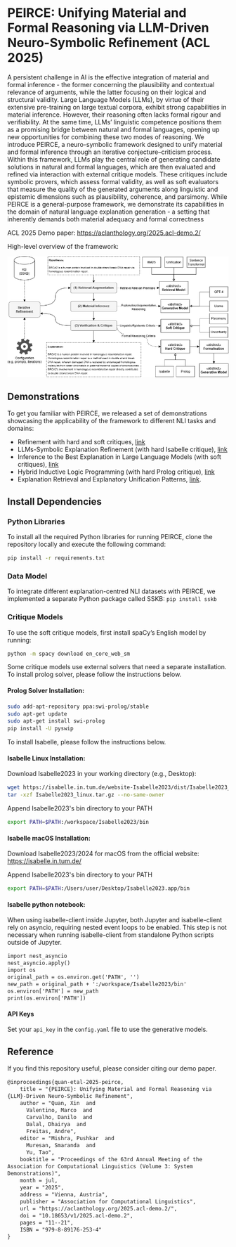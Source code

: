 # PEIRCE: Unifying Material and Formal Reasoning via LLM-Driven Neuro-Symbolic Refinement (ACL 2025)

A persistent challenge in AI is the effective integration of material and formal inference - the former concerning the plausibility and contextual relevance of arguments, while the latter focusing on their logical and structural validity. Large Language Models (LLMs), by virtue of their extensive pre-training on large textual corpora, exhibit strong capabilities in material inference. However, their reasoning often lacks formal rigour and verifiability. At the same time, LLMs’ linguistic competence positions them as a promising bridge between natural and formal languages, opening up new opportunities for combining these two modes of reasoning. We introduce PEIRCE, a neuro-symbolic framework designed to unify material and formal inference through an iterative conjecture–criticism process. Within this framework, LLMs play the central role of generating candidate solutions in natural and formal languages, which are then evaluated and refined via interaction with external critique models. These critiques include symbolic provers, which assess formal validity, as well as soft evaluators that measure the quality of the generated arguments along linguistic and epistemic dimensions such as plausibility, coherence, and parsimony. While PEIRCE is a general-purpose framework, we demonstrate its capabilities in the domain of natural language explanation generation - a setting that inherently demands both material adequacy and formal correctness


ACL 2025 Demo paper: https://aclanthology.org/2025.acl-demo.2/

High-level overview of the framework:


![Image description](framework.png)

## Demonstrations

To get you familiar with PEIRCE, we released a set of demonstrations showcasing the applicability of the framework to different NLI tasks and domains:

- Refinement with hard and soft critiques, [link](https://github.com/neuro-symbolic-ai/peirce/blob/main/Soft%20and%20Hard%20Critiques.ipynb)
- LLMs-Symbolic Explanation Refinement (with hard Isabelle critique), [link](https://github.com/neuro-symbolic-ai/peirce/blob/main/Neuro-Symbolic%20Explanation%20Refinement.ipynb)
- Inference to the Best Explanation in Large Language Models (with soft critiques), [link](https://github.com/neuro-symbolic-ai/peirce/blob/main/Inference%20to%20the%20Best%20Explanation.ipynb)
- Hybrid Inductive Logic Programming (with hard Prolog critique), [link](https://github.com/neuro-symbolic-ai/peirce/blob/main/Hybrid%20Inductive%20Logic%20Programming.ipynb)
- Explanation Retrieval and Explanatory Unification Patterns, [link](https://github.com/neuro-symbolic-ai/peirce/blob/main/Explanation%20Retrieval.ipynb).

## Install Dependencies

### Python Libraries

To install all the required Python libraries for running PEIRCE, clone the repository locally and execute the following command:

```bash
pip install -r requirements.txt
```

### Data Model

To integrate different explanation-centred NLI datasets with PEIRCE, we implemented a separate Python package called SSKB: `pip install sskb`


### Critique Models

To use the soft critique models, first install spaCy’s English model by running:

```bash
python -m spacy download en_core_web_sm
```

Some critique models use external solvers that need a separate installation. To install prolog solver, please follow the instructions below.

#### Prolog Solver Installation:

```bash
sudo add-apt-repository ppa:swi-prolog/stable
sudo apt-get update
sudo apt-get install swi-prolog
pip install -U pyswip
```

To install Isabelle, please follow the instructions below.

#### Isabelle Linux Installation:

Download Isabelle2023 in your working directory (e.g., Desktop):

```bash
wget https://isabelle.in.tum.de/website-Isabelle2023/dist/Isabelle2023_linux.tar.gz
tar -xzf Isabelle2023_linux.tar.gz --no-same-owner
```

Append Isabelle2023's bin directory to your PATH
```bash
export PATH=$PATH:/workspace/Isabelle2023/bin 
```

#### Isabelle macOS Installation:

Download Isabelle2023/2024 for macOS from the official website: https://isabelle.in.tum.de/

Append Isabelle2023's bin directory to your PATH
```bash
export PATH=$PATH:/Users/user/Desktop/Isabelle2023.app/bin
```
#### Isabelle python notebook:

When using isabelle-client inside Jupyter, both Jupyter and isabelle-client rely on asyncio, requiring nested event loops to be enabled. This step is not necessary when running isabelle-client from standalone Python scripts outside of Jupyter.

```
import nest_asyncio
nest_asyncio.apply()
import os
original_path = os.environ.get('PATH', '')
new_path = original_path + ':/workspace/Isabelle2023/bin'
os.environ['PATH'] = new_path
print(os.environ['PATH'])
```

#### API Keys
Set your `api_key` in the `config.yaml` file to use the generative models.

## Reference

If you find this repository useful, please consider citing our demo paper. 

```
@inproceedings{quan-etal-2025-peirce,
    title = "{PEIRCE}: Unifying Material and Formal Reasoning via {LLM}-Driven Neuro-Symbolic Refinement",
    author = "Quan, Xin  and
      Valentino, Marco  and
      Carvalho, Danilo  and
      Dalal, Dhairya  and
      Freitas, Andre",
    editor = "Mishra, Pushkar  and
      Muresan, Smaranda  and
      Yu, Tao",
    booktitle = "Proceedings of the 63rd Annual Meeting of the Association for Computational Linguistics (Volume 3: System Demonstrations)",
    month = jul,
    year = "2025",
    address = "Vienna, Austria",
    publisher = "Association for Computational Linguistics",
    url = "https://aclanthology.org/2025.acl-demo.2/",
    doi = "10.18653/v1/2025.acl-demo.2",
    pages = "11--21",
    ISBN = "979-8-89176-253-4"
}
```

